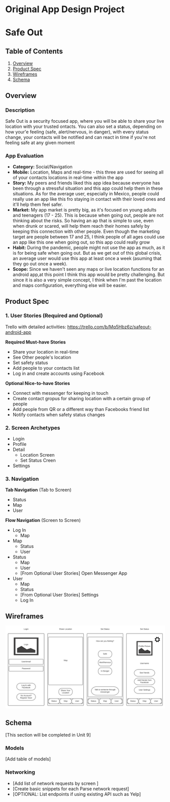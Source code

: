 Original App Design Project
===

# Safe Out

## Table of Contents
1. [Overview](#Overview)
1. [Product Spec](#Product-Spec)
1. [Wireframes](#Wireframes)
2. [Schema](#Schema)

## Overview
### Description
Safe Out is a security focused app, where you will be able to share your live location with your trusted ontacts. You can also set a status, depending on how your'e feeling (safe, alert/nervous, in danger), with every status change, your contacts will be notified and can react in time if you're not feeling safe at any given moment

### App Evaluation
- **Category:** Social/Navigation
- **Mobile:** Location, Maps and real-time - this three are used for seeing all of your contacts locations in real-time within the app
- **Story:** My peers and friends liked this app idea because everyone has been through a stressful situation and this app could help them in these situations.
As for the average user, especially in Mexico, people could really use an app like this fro staying in contact with their loved ones and it'll help them feel safer.
- **Market:** My app market is pretty big, as it's focused on young adults and teenagers (17 - 25). This is because when going out, people are not thinking about the risks. So having an ap that is simple to use, even when drunk or scared, will help them reach their homes safely by keeping this connection with other people.
Even though the marketing target are people between 17 and 25, I think people of all ages could use an app like this one when going out, so this app could really grow
- **Habit:** During the pandemic, people might not use the app as much, as it is for being safe when going out. But as we get out of this global crisis, an average user would use this app at least once a week (asuming that they go out once a week).
- **Scope:** Since we haven't seen any maps or live location functions for an android app,at this point I think this app would be pretty challenging. But since it is also a very simple concept, I think when I'm past the location and maps configuration, everything else will be easier.

## Product Spec

### 1. User Stories (Required and Optional)
 Trello with detailed activities: https://trello.com/b/Mq5Hbz6z/safeout-android-app

**Required Must-have Stories**

* Share your location in real-time
* See Other people's location 
* Set safety status
* Add people to your contacts list
* Log in and create accounts using Facebook

**Optional Nice-to-have Stories**

* Connect with messenger for keeping in touch
* Create contact gropus for sharing location with a certain group of people
* Add people from QR or a different way than Facebooks friend list
* Notify contacts when safety status changes

### 2. Screen Archetypes

* Login
* Profile
* Detail
   * Location Screen
   * Set Status Creen
* Settings

### 3. Navigation

**Tab Navigation** (Tab to Screen)

* Status
* Map
* User

**Flow Navigation** (Screen to Screen)

* Log In
   * Map
* Map
   * Status
   * User
* Status
   * Map
   * User
   * [From Optional User Stories] Open Messenger App
* User
   * Map
   * Status
   * [From Optional User Stories] Settings
   * Log In

## Wireframes
<img src="https://github.com/SebastianJuncosL/SafeOutApp/blob/main/Wireframe%20image.png" width=600>

## Schema 
[This section will be completed in Unit 9]
### Models
[Add table of models]
### Networking
- [Add list of network requests by screen ]
- [Create basic snippets for each Parse network request]
- [OPTIONAL: List endpoints if using existing API such as Yelp]
